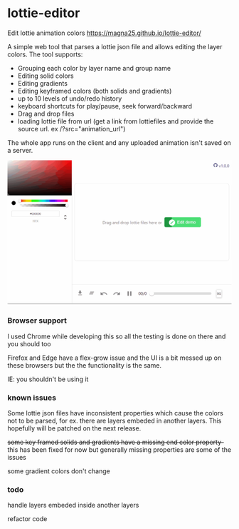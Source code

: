 # lottie-editor
Edit lottie animation colors https://magna25.github.io/lottie-editor/

A simple web tool that parses a lottie json file and allows editing the layer colors.
The tool supports:
  * Grouping each color by layer name and group name
  * Editing solid colors
  * Editing gradients
  * Editing keyframed colors (both solids and gradients)
  * up to 10 levels of undo/redo history
  * keyboard shortcuts for play/pause, seek forward/backward
  * Drag and drop files
  * loading lottie file from url (get a link from lottiefiles and provide the source url. ex /?src="animation_url")
  
 The whole app runs on the client and any uploaded animation isn't saved on a server.
 
 ![](github_demo.gif)
 ### Browser support
 I used Chrome while developing this so all the testing is done on there and you should too 
 
 Firefox and Edge have a flex-grow issue and the UI is a bit messed up on these browsers but the the functionality is the same.
 
 IE: you shouldn't be using it
 
 
 ### known issues
 Some lottie json files have inconsistent properties which cause the colors not to be parsed, for ex. there are layers embeded in another
 layers. This hopefully will be patched on the next release.
 
~~some key framed solids and gradients have a missing end color property-~~ this has been fixed for now but generally missing properties are some of the issues

some gradient colors don't change
 
 ### todo
 handle layers embeded inside another layers
 
 refactor code
 

 
 
